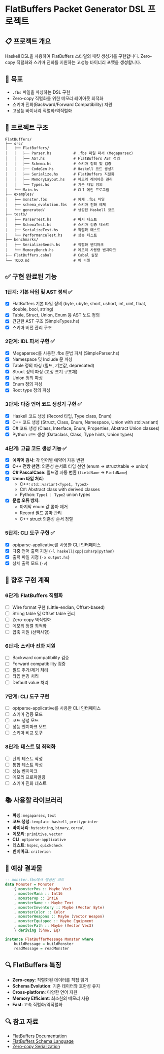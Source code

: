 # FlatBuffers Packet Generator DSL 프로젝트

## 📋 프로젝트 개요
Haskell DSL을 사용하여 FlatBuffers 스타일의 패킷 생성기를 구현합니다. Zero-copy 직렬화와 스키마 진화를 지원하는 고성능 바이너리 포맷을 생성합니다.

## 🎯 목표
- `.fbs` 파일을 파싱하는 DSL 구현
- Zero-copy 직렬화를 위한 메모리 레이아웃 최적화
- 스키마 진화(Backward/Forward Compatibility) 지원
- 고성능 바이너리 직렬화/역직렬화

## 📁 프로젝트 구조
```
FlatBuffers/
├── src/
│   ├── FlatBuffers/
│   │   ├── Parser.hs          # .fbs 파일 파서 (Megaparsec)
│   │   ├── AST.hs             # FlatBuffers AST 정의
│   │   ├── Schema.hs          # 스키마 정의 및 검증
│   │   ├── CodeGen.hs         # Haskell 코드 생성기
│   │   ├── Serialize.hs       # FlatBuffers 직렬화
│   │   ├── MemoryLayout.hs    # 메모리 레이아웃 관리
│   │   └── Types.hs           # 기본 타입 정의
│   └── Main.hs                # CLI 메인 프로그램
├── examples/
│   ├── monster.fbs            # 예제 .fbs 파일
│   ├── schema_evolution.fbs   # 스키마 진화 예제
│   └── generated/             # 생성된 Haskell 코드
├── tests/
│   ├── ParserTest.hs          # 파서 테스트
│   ├── SchemaTest.hs          # 스키마 검증 테스트
│   ├── SerializeTest.hs       # 직렬화 테스트
│   └── PerformanceTest.hs     # 성능 테스트
├── benchmarks/
│   ├── SerializeBench.hs      # 직렬화 벤치마크
│   └── MemoryBench.hs         # 메모리 사용량 벤치마크
├── FlatBuffers.cabal          # Cabal 설정
└── TODO.md                    # 이 파일
```

## ✅ 구현 완료된 기능

### 1단계: 기본 타입 및 AST 정의 ✅
- [x] FlatBuffers 기본 타입 정의 (byte, ubyte, short, ushort, int, uint, float, double, bool, string)
- [x] Table, Struct, Union, Enum 등 AST 노드 정의
- [x] 간단한 AST 구조 (SimpleTypes.hs)
- [x] 스키마 버전 관리 구조

### 2단계: IDL 파서 구현 ✅
- [x] Megaparsec를 사용한 .fbs 문법 파서 (SimpleParser.hs)
- [x] Namespace 및 Include 문 파싱
- [x] Table 정의 파싱 (필드, 기본값, deprecated)
- [x] Struct 정의 파싱 (고정 크기 구조체)
- [x] Union 정의 파싱
- [x] Enum 정의 파싱
- [x] Root type 정의 파싱

### 3단계: 다중 언어 코드 생성기 구현 ✅
- [x] Haskell 코드 생성 (Record 타입, Type class, Enum)
- [x] C++ 코드 생성 (Struct, Class, Enum, Namespace, Union with std::variant)
- [x] C# 코드 생성 (Class, Interface, Enum, Properties, Abstract Union classes)
- [x] Python 코드 생성 (Dataclass, Class, Type hints, Union types)

### 4단계: 고급 코드 생성 기능 ✅
- [x] **예약어 검사**: 각 언어별 예약어 자동 변환
- [x] **C++ 전방 선언**: 의존성 순서로 타입 선언 (enum → struct/table → union)
- [x] **C# PascalCase**: 필드명 자동 변환 (`fieldName` → `FieldName`)
- [x] **Union 타입 처리**: 
  - C++: `std::variant<Type1, Type2>`
  - C#: Abstract class with derived classes
  - Python: `Type1 | Type2` union types
- [x] **문법 오류 방지**: 
  - 마지막 enum 값 콤마 제거
  - Record 필드 콤마 관리
  - C++ struct 의존성 순서 정렬

### 5단계: CLI 도구 구현 ✅
- [x] optparse-applicative를 사용한 CLI 인터페이스
- [x] 다중 언어 출력 지원 (`-l haskell|cpp|csharp|python`)
- [x] 출력 파일 지정 (`-o output.hs`)
- [x] 상세 출력 모드 (`-v`)

## 🔧 향후 구현 계획

### 6단계: FlatBuffers 직렬화
- [ ] Wire format 구현 (Little-endian, Offset-based)
- [ ] String table 및 Offset table 관리
- [ ] Zero-copy 역직렬화
- [ ] 메모리 정렬 최적화
- [ ] 압축 지원 (선택사항)

### 6단계: 스키마 진화 지원
- [ ] Backward compatibility 검증
- [ ] Forward compatibility 검증
- [ ] 필드 추가/제거 처리
- [ ] 타입 변경 처리
- [ ] Default value 처리

### 7단계: CLI 도구 구현
- [ ] optparse-applicative를 사용한 CLI 인터페이스
- [ ] 스키마 검증 모드
- [ ] 코드 생성 모드
- [ ] 성능 벤치마크 모드
- [ ] 스키마 비교 도구

### 8단계: 테스트 및 최적화
- [ ] 단위 테스트 작성
- [ ] 통합 테스트 작성
- [ ] 성능 벤치마크
- [ ] 메모리 프로파일링
- [ ] 스키마 진화 테스트

## 📚 사용할 라이브러리
- **파싱**: `megaparsec`, `text`
- **코드 생성**: `template-haskell`, `prettyprinter`
- **바이너리**: `bytestring`, `binary`, `cereal`
- **메모리**: `primitive`, `vector`
- **CLI**: `optparse-applicative`
- **테스트**: `hspec`, `quickcheck`
- **벤치마크**: `criterion`

## 🎯 예상 결과물
```haskell
-- monster.fbs에서 생성된 코드
data Monster = Monster
    { monsterPos :: Maybe Vec3
    , monsterMana :: Int16
    , monsterHp :: Int16
    , monsterName :: Maybe Text
    , monsterInventory :: Maybe (Vector Byte)
    , monsterColor :: Color
    , monsterWeapons :: Maybe (Vector Weapon)
    , monsterEquipped :: Maybe Equipment
    , monsterPath :: Maybe (Vector Vec3)
    } deriving (Show, Eq)

instance FlatBufferMessage Monster where
    buildMessage = buildMonster
    readMessage = readMonster
```

## 🔍 FlatBuffers 특징
- **Zero-copy**: 직렬화된 데이터를 직접 읽기
- **Schema Evolution**: 기존 데이터와 호환성 유지
- **Cross-platform**: 다양한 언어 지원
- **Memory Efficient**: 최소한의 메모리 사용
- **Fast**: 고속 직렬화/역직렬화

## 🔍 참고 자료
- [FlatBuffers Documentation](https://google.github.io/flatbuffers/)
- [FlatBuffers Schema Language](https://google.github.io/flatbuffers/flatbuffers_guide_writing_schema.html)
- [Zero-copy Serialization](https://capnproto.org/news/2014-06-17-capnproto-flatbuffers-sbe.html)
